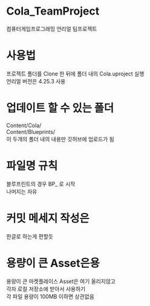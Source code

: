 # Cola_TeamProject
컴퓨터게임프로그래밍 언리얼 팀프로젝트

# 사용법
프로젝트 폴더를 Clone 한 뒤에 폴더 내의 Cola.uproject 실행  
언리얼 버전은 4.25.3 사용

# 업데이트 할 수 있는 폴더
Content/Cola/  
Content/Blueprints/  
이 두개의 폴더 내의 내용만 깃허브에 업로드가 됨

# 파일명 규칙
블루프린트의 경우 BP_ 로 시작  
나머지는 자유

# 커밋 메세지 작성은
한글로 하는게 편할듯

# 용량이 큰 Asset은용
용량이 큰 마켓플레이스 Asset은 여기 올리지않고  
각자 로컬 저장소에 받아서 사용하기  
각 파일 용량이 100MB 이하면 상관없음  
